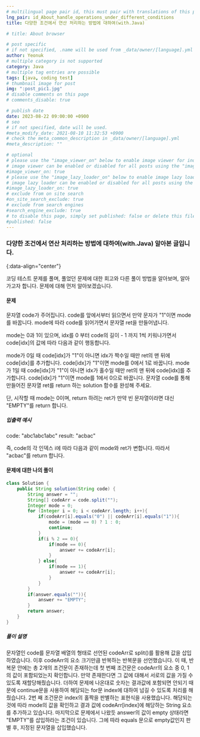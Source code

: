 ```yaml
---
# multilingual page pair id, this must pair with translations of this page. (This name must be unique)
lng_pair: id_About_handle_operations_under_different_conditions
title: 다양한 조건에서 연산 처리하는 방법에 대하여(with.Java)

# title: About browser

# post specific
# if not specified, .name will be used from _data/owner/[language].yml
author: Yeonuk
# multiple category is not supported
category: Java
# multiple tag entries are possible
tags: [java, coding test]
# thumbnail image for post
img: ":post_pic1.jpg"
# disable comments on this page
# comments_disable: true

# publish date
date: 2023-08-22 09:00:00 +0900
# seo
# if not specified, date will be used.
#meta_modify_date: 2021-08-10 11:32:53 +0900
# check the meta_common_description in _data/owner/[language].yml
#meta_description: ""

# optional
# please use the "image_viewer_on" below to enable image viewer for individual pages or posts (_posts/ or [language]/_posts folders).
# image viewer can be enabled or disabled for all posts using the "image_viewer_posts: true" setting in _data/conf/main.yml.
#image_viewer_on: true
# please use the "image_lazy_loader_on" below to enable image lazy loader for individual pages or posts (_posts/ or [language]/_posts folders).
# image lazy loader can be enabled or disabled for all posts using the "image_lazy_loader_posts: true" setting in _data/conf/main.yml.
#image_lazy_loader_on: true
# exclude from on site search
#on_site_search_exclude: true
# exclude from search engines
#search_engine_exclude: true
# to disable this page, simply set published: false or delete this file
#published: false
---
```


<!-- outline-start -->

### 다양한 조건에서 연산 처리하는 방법에 대하여(with.Java) 알아본 글입니다.

{:data-align="center"}

<!-- outline-end -->

코딩 테스트 문제를 풀며, 풀었던 문제에 대한 회고와 다른 풀이 방법을 알아보며, 알아가고자 합니다.
문제에 대해 먼저 알아보겠습니다.

#### 문제

문자열 code가 주어집니다.
code를 앞에서부터 읽으면서 만약 문자가 "1"이면 mode를 바꿉니다. mode에 따라 code를 읽어가면서 문자열 ret을 만들어냅니다.

mode는 0과 1이 있으며, idx를 0 부터 code의 길이 - 1 까지 1씩 키워나가면서 code[idx]의 값에 따라 다음과 같이 행동합니다.

mode가 0일 때
code[idx]가 "1"이 아니면 idx가 짝수일 때만 ret의 맨 뒤에 code[idx]를 추가합니다.
code[idx]가 "1"이면 mode를 0에서 1로 바꿉니다.
mode가 1일 때
code[idx]가 "1"이 아니면 idx가 홀수일 때만 ret의 맨 뒤에 code[idx]를 추가합니다.
code[idx]가 "1"이면 mode를 1에서 0으로 바꿉니다.
문자열 code를 통해 만들어진 문자열 ret를 return 하는 solution 함수를 완성해 주세요.

단, 시작할 때 mode는 0이며, return 하려는 ret가 만약 빈 문자열이라면 대신 "EMPTY"를 return 합니다.

##### 입출력 예시

code: "abc1abc1abc"
result: "acbac"

즉, code의 각 인덱스 i에 따라 다음과 같이 mode와 ret가 변합니다.
따라서 "acbac"를 return 합니다.

#### 문제에 대한 나의 풀이

```java
class Solution {
    public String solution(String code) {
        String answer = "";
        String[] codeArr = code.split("");
        Integer mode = 0;
        for (Integer i = 0; i < codeArr.length; i++){
            if(codeArr[i].equals("0") || codeArr[i].equals("1")){
                mode = (mode == 0) ? 1 : 0;
                continue;
            }
            if(i % 2 == 0){
                if(mode == 0){
                    answer += codeArr[i];
                }
            } else{
                if(mode == 1){
                    answer += codeArr[i];
                }
            }
        }
        if(answer.equals("")){
            answer += "EMPTY";
        }
        return answer;
    }
}
```

##### 풀이 설명

문자열인 code를 문자열 배열의 형태로 선언된 codeArr로 split()를 활용해 값을 삽입하였습니다.
이후 codeArr의 요소 크기만큼 반복하는 반복문을 선언했습니다.
이 때, 반복문 안에는 총 2개의 조건문이 존재하는데 첫 번째 조건문은 codeArr의 요소 중 0, 1의 값이 포함되었는지 확인합니다. 만약 존재한다면 그 값에 대해서 서로의 값을 가질 수 있도록 재할당해줬습니다. 더하여 문제에 나온대로 숫자는 결과값에 포함되면 안되기 때문에 continue문을 사용하여 해당되는 for문 index에 대하여 넘길 수 있도록 처리를 해줬습니다. 2번 째 조건문은 index의 홀짝을 판별하는 표현식을 사용했습니다. 해당되는 것에 따라 mode의 값을 확인하고 결과 값에 codeArr[index]에 해당하는 String 요소를 추가하고 있습니다.
마지막으로 문제에서 나왔듯 answer의 값이 empty 상태라면 "EMPTY"를 삽입하라는 조건이 있습니다. 그에 따라 equals 문으로 empty값인지 판별 후, 지정된 문자열을 삽입했습니다.
